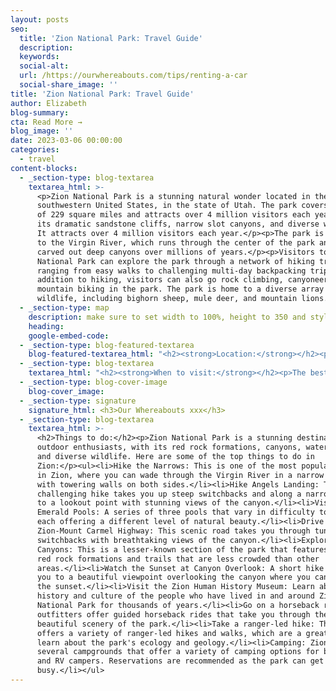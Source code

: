 ```yaml
---
layout: posts
seo:
  title: 'Zion National Park: Travel Guide'
  description:
  keywords:
  social-alt:
  url: /https://ourwhereabouts.com/tips/renting-a-car
  social-share_image: ''
title: 'Zion National Park: Travel Guide'
author: Elizabeth
blog-summary:
cta: Read More →
blog_image: ''
date: 2023-03-06 00:00:00
categories:
  - travel
content-blocks:
  - _section-type: blog-textarea
    textarea_html: >-
      <p>Zion National Park is a stunning natural wonder located in the
      southwestern United States, in the state of Utah. The park covers an area
      of 229 square miles and attracts over 4 million visitors each year due to
      its dramatic sandstone cliffs, narrow slot canyons, and diverse wildlife.
      It attracts over 4 million visitors each year.</p><p>The park is also home
      to the Virgin River, which runs through the center of the park and has
      carved out deep canyons over millions of years.</p><p>Visitors to Zion
      National Park can explore the park through a network of hiking trails,
      ranging from easy walks to challenging multi-day backpacking trips. In
      addition to hiking, visitors can also go rock climbing, canyoneering, and
      mountain biking in the park. The park is home to a diverse array of
      wildlife, including bighorn sheep, mule deer, and mountain lions.</p>
  - _section-type: map
    description: make sure to set width to 100%, height to 350 and style to border 2
    heading:
    google-embed-code:
  - _section-type: blog-featured-textarea
    blog-featured-textarea_html: "<h2><strong>Location:</strong></h2><p>Zion National Park is located in the southwestern United States, in the state of Utah. The park is situated in Washington County</p><p><strong>• Moab, Utah: </strong>300 miles.</p><p><strong>• Page, Arizona: </strong>118 miles.</p><p><strong>•Las Vegas, Nevada: </strong>170 miles.</p><p><strong>•Salt Lake City, Utah: </strong>300 miles.</p><p>\_</p><h2><strong>Entrance Fee:</strong></h2><p>Weekly passes are non-transferable and are valid for 7 consecutive days including the date of purchase. Weekly passes may be upgraded to annual passes within 7 days of purchase.</p><p><strong>•Private Vehicle: </strong>$35. Valid for 7 days.<br /><strong>•Motorcycle:</strong> $30. Valid for 7 days.<br /><strong>•Per Person:</strong> $20. Valid for 7 days.</p><p><strong>•</strong>We suggest getting a USA National Parks Pass for just $80 and saving money if you’re planning on visiting multiple National Parks in a year.</p><p>\_</p><h2><strong>Opening Hours:</strong></h2><p>The park is open every day of the year.</p><p>Zion Canyon Visitor Center 8 a.m. - 5 p.m.</p><p>\_</p><h2><strong>Where to stay:</strong></h2><p>Springdale.</p><p><strong>Cable Mountain Lodge:</strong> We got a suite with a full kitchen, and a large living room with 2 couches, the bathroom was nice and clean and had everything we needed, the bed was so comfortable it was hard to leave in the morning and my favorite part of the lodge was our balcony with the beautiful view.</p><p><strong>•Price:</strong>&nbsp;About $640 per night.</p>"
  - _section-type: blog-textarea
    textarea_html: "<h2><strong>When to visit:</strong></h2><p>The best time to visit Zion National Park depends on your preferences and what activities you plan to do. We suggest visiting in the fall (Sep - Nov): The temperatures are cooler, the fall foliage is also beautiful during this time and the crowds have thinned out.</p><ul><li>Spring (March-May): This is a great time to visit Zion National Park, as the temperatures are mild and the wildflowers are blooming. However, it can be crowded during peak season.</li><li>Summer (June - August): This is the peak season, and the park can be very crowded. However, the weather is warm and there are more activities available, such as hiking and camping.</li><li>Winter (December - February): This is the least crowded time to visit, but be aware that some areas of the park may be closed due to snow and ice. The park's shuttle service also operates on a limited schedule during the winter.</li></ul><p>\_</p><h2><strong>How long to stay:</strong></h2><p>The amount of time you should stay in Zion National Park depends on your interests, what activities you want to do, and how much time you have available. Here are some general recommendations:</p><ul><li>Two to three days: With two to three days, you can explore more of the park and do longer hikes. You'll have time to see more viewpoints and take in the scenery at a more leisurely pace.</li><li>Four or more days: If you have more than four days, you can really immerse yourself in the park and explore more remote areas. You'll have time to do multi-day backpacking trips, canyoneering, and other outdoor activities.</li></ul><p>\_</p><h2>Reservations:</h2><p>Visitors don't need to make reservations to enter Zion, however, they are required to book reservations to hike Angel's <a target=\"_blank\" rel=\"noopener\" href=\"https://www.recreation.gov/permits/4675310\"> </a>Landing. Permits can be obtained by entering the permit lottery for $3 up to three months in advance.</p><p>\_</p><h2><strong>Shuttles:</strong></h2><p>The shuttles run regularly from March through November, on weekends in February, and the last week in December. Zion Canyon Scenic Drive (the road that starts north of Canyon Junction) is closed to private vehicles when park shuttles are operating. Shuttles can arrive at the stops every seven minutes during the busiest days.</p><p>The first shuttle from the Visitors Center starts at 6:00 am, they are free, and you'll take it to the last stop called \"Temple of Sinawava (the ride will take about 40 mins).</p><p>•Parking at the Visitor Center is limited and if you arrive after 9:00 am you'll probably have to park in Springdale and walk or take a shuttle to the Visitor Center.</p><p><strong>Shuttle Stops:</strong><br />•Zion Canyon Visitor Center&nbsp;<br />•Zion Human History Museum<br />•Canyon Junction<br />•Court of the Patriarchs<br />•Zion Lodge<br />​​​​​​•The Grotto<br />•Weeping Rock<br />•Big Bend&nbsp;<br />​​​​​​​•Temple of Sinawava - The Narrows.</p>"
  - _section-type: blog-cover-image
    blog-cover_image:
  - _section-type: signature
    signature_html: <h3>Our Whereabouts xxx</h3>
  - _section-type: blog-textarea
    textarea_html: >-
      <h2>Things to do:</h2><p>Zion National Park is a stunning destination for
      outdoor enthusiasts, with its red rock formations, canyons, waterfalls,
      and diverse wildlife. Here are some of the top things to do in
      Zion:</p><ul><li>Hike the Narrows: This is one of the most popular hikes
      in Zion, where you can wade through the Virgin River in a narrow canyon
      with towering walls on both sides.</li><li>Hike Angels Landing: This
      challenging hike takes you up steep switchbacks and along a narrow ridge
      to a lookout point with stunning views of the canyon.</li><li>Visit the
      Emerald Pools: A series of three pools that vary in difficulty to reach,
      each offering a different level of natural beauty.</li><li>Drive the
      Zion-Mount Carmel Highway: This scenic road takes you through tunnels and
      switchbacks with breathtaking views of the canyon.</li><li>Explore Kolob
      Canyons: This is a lesser-known section of the park that features stunning
      red rock formations and trails that are less crowded than other
      areas.</li><li>Watch the Sunset at Canyon Overlook: A short hike will lead
      you to a beautiful viewpoint overlooking the canyon where you can watch
      the sunset.</li><li>Visit the Zion Human History Museum: Learn about the
      history and culture of the people who have lived in and around Zion
      National Park for thousands of years.</li><li>Go on a horseback ride: Many
      outfitters offer guided horseback rides that take you through the
      beautiful scenery of the park.</li><li>Take a ranger-led hike: The park
      offers a variety of ranger-led hikes and walks, which are a great way to
      learn about the park's ecology and geology.</li><li>Camping: Zion has
      several campgrounds that offer a variety of camping options for both tent
      and RV campers. Reservations are recommended as the park can get very
      busy.</li></ul>
---
```

